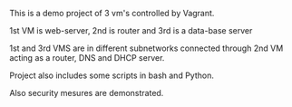 This is a demo project of 3 vm's controlled by Vagrant. 

1st VM is web-server, 2nd is router and 3rd is a data-base server

1st and 3rd VMS are in different subnetworks connected through 2nd VM acting as a router, DNS and DHCP server.

Project also includes some scripts in bash and Python.

Also security mesures are demonstrated.

